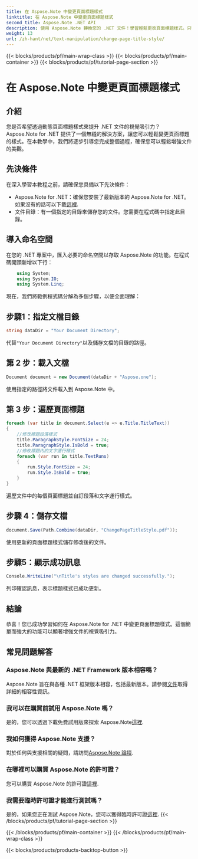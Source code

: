 ```yaml
---
title: 在 Aspose.Note 中變更頁面標題樣式
linktitle: 在 Aspose.Note 中變更頁面標題樣式
second_title: Aspose.Note .NET API
description: 使用 Aspose.Note 轉換您的 .NET 文件！學習輕鬆更改頁面標題樣式。只需幾個簡單的步驟即可提升美觀。
weight: 13
url: /zh-hant/net/text-manipulation/change-page-title-style/
---
```


{{< blocks/products/pf/main-wrap-class >}}
{{< blocks/products/pf/main-container >}}
{{< blocks/products/pf/tutorial-page-section >}}

# 在 Aspose.Note 中變更頁面標題樣式

## 介紹
您是否希望透過動態頁面標題樣式來提升 .NET 文件的視覺吸引力？ Aspose.Note for .NET 提供了一個無縫的解決方案，讓您可以輕鬆變更頁面標題的樣式。在本教學中，我們將逐步引導您完成整個過程，確保您可以輕鬆增強文件的美觀。
## 先決條件
在深入學習本教程之前，請確保您具備以下先決條件：
-  Aspose.Note for .NET：確保您安裝了最新版本的 Aspose.Note for .NET。如果沒有的話可以下載[這裡](https://releases.aspose.com/note/net/).
- 文件目錄：有一個指定的目錄來儲存您的文件。您需要在程式碼中指定此目錄。
## 導入命名空間
在您的 .NET 專案中，匯入必要的命名空間以存取 Aspose.Note 的功能。在程式碼開頭新增以下行：
```csharp
    using System;
    using System.IO;
    using System.Linq;
```
現在，我們將範例程式碼分解為多個步驟，以便全面理解：
## 步驟1：指定文檔目錄
```csharp
string dataDir = "Your Document Directory";
```
代替`"Your Document Directory"`以及儲存文檔的目錄的路徑。
## 第 2 步：載入文檔
```csharp
Document document = new Document(dataDir + "Aspose.one");
```
使用指定的路徑將文件載入到 Aspose.Note 中。
## 第 3 步：遍歷頁面標題
```csharp
foreach (var title in document.Select(e => e.Title.TitleText))
{
    //修改標題段落樣式
    title.ParagraphStyle.FontSize = 24;
    title.ParagraphStyle.IsBold = true;
    //修改標題內的文字運行樣式
    foreach (var run in title.TextRuns)
    {
        run.Style.FontSize = 24;
        run.Style.IsBold = true;
    }
}
```
遍歷文件中的每個頁面標題並自訂段落和文字運行樣式。
## 步驟 4：儲存文檔
```csharp
document.Save(Path.Combine(dataDir, "ChangePageTitleStyle.pdf"));
```
使用更新的頁面標題樣式儲存修改後的文件。
## 步驟5：顯示成功訊息
```csharp
Console.WriteLine("\nTitle's styles are changed successfully.");
```
列印確認訊息，表示標題樣式已成功更新。
## 結論
恭喜！您已成功學習如何在 Aspose.Note for .NET 中變更頁面標題樣式。這個簡單而強大的功能可以顯著增強文件的視覺吸引力。
## 常見問題解答
### Aspose.Note 與最新的 .NET Framework 版本相容嗎？
 Aspose.Note 旨在與各種 .NET 框架版本相容，包括最新版本。請參閱[文件](https://reference.aspose.com/note/net/)取得詳細的相容性資訊。
### 我可以在購買前試用 Aspose.Note 嗎？
是的，您可以透過下載免費試用版來探索 Aspose.Note[這裡](https://releases.aspose.com/).
### 我如何獲得 Aspose.Note 支援？
對於任何與支援相關的疑問，請訪問[Aspose.Note 論壇](https://forum.aspose.com/c/note/28).
### 在哪裡可以購買 Aspose.Note 的許可證？
您可以購買 Aspose.Note 的許可證[這裡](https://purchase.aspose.com/buy).
### 我需要臨時許可證才能進行測試嗎？
是的，如果您正在測試 Aspose.Note，您可以獲得臨時許可證[這裡](https://purchase.aspose.com/temporary-license/).
{{< /blocks/products/pf/tutorial-page-section >}}

{{< /blocks/products/pf/main-container >}}
{{< /blocks/products/pf/main-wrap-class >}}

{{< blocks/products/products-backtop-button >}}
